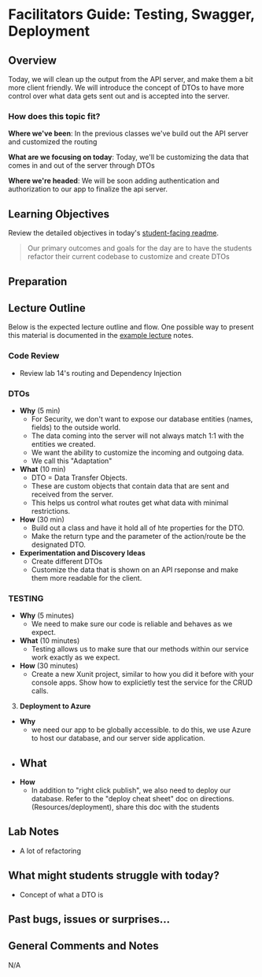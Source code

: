 # Facilitators Guide: Testing, Swagger, Deployment

## Overview

Today, we will clean up the output from the API server, and make them a bit more client friendly. We will introduce the concept of DTOs to have more control over what data gets sent out and is accepted into the server.

### How does this topic fit?

**Where we've been**:
In the previous classes we've build out the API server and customized the routing

**What are we focusing on today**:
Today, we'll be customizing the data that comes in and out of the server through DTOs

**Where we're headed**:
We will be soon adding authentication and authorization to our app to finalize the api server.

## Learning Objectives

Review the detailed objectives in today's [student-facing readme](../README.md).

> Our primary outcomes and goals for the day are to have the students refactor their current codebase to customize and create DTOs

## Preparation

## Lecture Outline

Below is the expected lecture outline and flow. One possible way to present this material is documented in the [example lecture](../LECTURE-NOTES.md) notes.

### Code Review

- Review lab 14's routing and Dependency Injection

### DTOs

- **Why** (5 min)
  - For Security, we don't want to expose our database entities (names, fields) to the outside world.
  - The data coming into the server will not always match 1:1 with the entities we created.
  - We want the ability to customize the incoming and outgoing data.
  - We call this "Adaptation"
- **What** (10 min)
  - DTO = Data Transfer Objects.
  - These are custom objects that contain data that are sent and received from the server.
  - This helps us control what routes get what data with minimal restrictions.
- **How** (30 min)
  - Build out a class and have it hold all of hte properties for the DTO.
  - Make the return type and the parameter of the action/route be the designated DTO.
- **Experimentation and Discovery Ideas**
  - Create different DTOs
  - Customize the data that is shown on an API rseponse and make them more readable for the client.

### TESTING
- **Why** (5 minutes)
  - We need to make sure our code is reliable and behaves as we expect.
- **What** (10 minutes)
  - Testing allows us to make sure that our methods within our service work exactly as we expect.
- **How** (30 minutes)
  - Create a new Xunit project, similar to how you did it before with your console apps. Show how to explicietly test the service for the CRUD calls.

3. **Deployment to Azure**
- **Why**
  - we need our app to be globally accessible. to do this, we use Azure to host our database, and our server side application.
- **What**
  -
- **How**
  - In addition to "right click publish", we also need to deploy our database. Refer to the "deploy cheat sheet" doc on directions. (Resources/deployment), share this doc with the students

## Lab Notes
- A lot of refactoring

## What might students struggle with today?
- Concept of what a DTO is

## Past bugs, issues or surprises...


## General Comments and Notes

N/A
